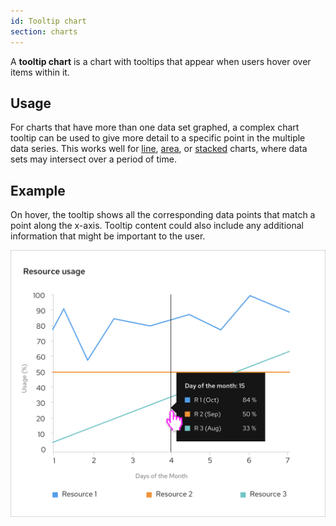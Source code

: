```yaml
---
id: Tooltip chart
section: charts
---
```


A **tooltip chart** is a chart with tooltips that appear when users hover over items within it.

## Usage
For charts that have more than one data set graphed, a complex chart tooltip can be used to give more detail to a specific point in the multiple data series. This works well for [line](/charts/line-chart), [area](/charts/area-chart), or [stacked](/charts/stack-chart) charts, where data sets may intersect over a period of time.

## Example
On hover, the tooltip shows all the corresponding data points that match a point along the x-axis. Tooltip content could also include any additional information that might be important to the user.

<img src="./img/chart-tooltip.png" alt="Example of tooltip in line chart" width="600"/>



